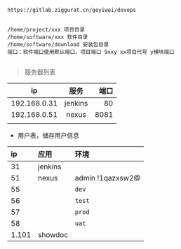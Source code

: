 ```
https://gitlab.ziggurat.cn/geyiwei/devops


/home/project/xxx 项目目录
/home/software/xxx 软件目录
/home/software/download 安装包目录
端口：软件端口使用默认端口，项目端口 9xxy xx项目代号 y模块端口


```





> 服务器列表

| ip           |  服务   | 端口 |
| ------------ | :-----: | ---: |
| 192.168.0.31 | jenkins |   80 |
| 192.168.0.51 |  nexus  | 8081 |
|              |         |      |



-  用户表，储存用户信息

| ip    | 应用    | 环境                |
| :---- | :------ | :------------------ |
| 31    | jenkins |                     |
| 51    | nexus   | admin    !1qazxsw2@ |
| 55    |         | `dev`               |
| 56    |         | `test`              |
| 57    |         | `prod`              |
| 58    |         | `uat`               |
| 1.101 | showdoc |                     |